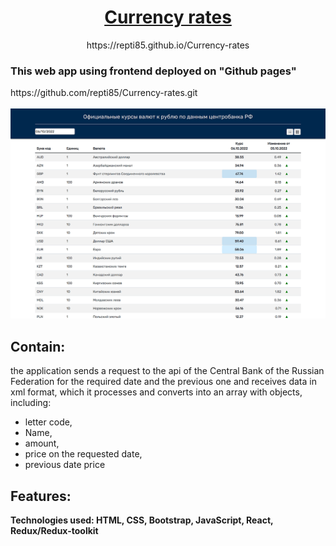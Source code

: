 <h1 align="center">
<a href="https://repti85.github.io/Currency-rates">
Currency rates
</a>
</h1>
<p align="center">https://repti85.github.io/Currency-rates</p>
<h3>This web app using frontend deployed on "Github pages"</h3>
https://github.com/repti85/Currency-rates.git
<br><br>
<img src="img/currency-rates-scr.png" width="600">

## Contain:
the application sends a request to the api of the Central Bank of the Russian Federation for the required date and the previous one and receives data in xml format, which it processes and converts into an array with objects, including:
- letter code,
- Name,
- amount,
- price on the requested date,
- previous date price

## Features:
**Technologies used: HTML, CSS, Bootstrap, JavaScript, React, Redux/Redux-toolkit**

